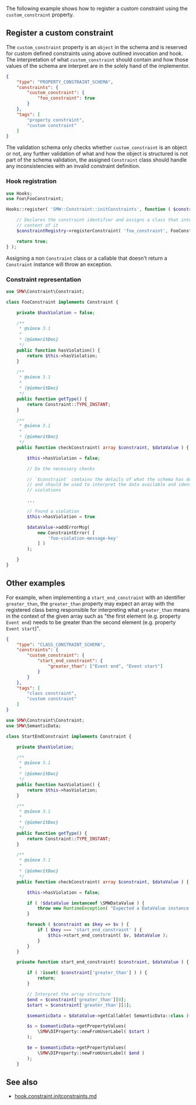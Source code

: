 The following example shows how to register a custom constraint using the `custom_constraint` property.

## Register a custom constraint

The `custom_constraint` property is an `object` in the schema and is reserved for custom defined constraints using above outlined invocation and hook. The interpretation of what `custom_constraint` should contain and how those values of the schema are interpret are in the solely hand of the implementor.

```json
{
	"type": "PROPERTY_CONSTRAINT_SCHEMA",
	"constraints": {
		"custom_constraint": {
			"foo_constraint": true
		}
	},
	"tags": [
		"property constraint",
		"custom constraint"
	]
}
```
The validation schema only checks whether `custom_constraint` is an object or not, any further validation of what and how the object is structured is not part of the schema validation, the assigned `Constraint` class should handle any inconsistencies with an invalid constraint definition.

### Hook registration

```php
use Hooks;
use Foo\FooConstraint;

Hooks::register( 'SMW::Constraint::initConstraints', function ( $constraintRegistry ) {

	// Declares the constraint identifier and assigns a class that interprets the
	// content of it
	$constraintRegistry->registerConstraint( 'foo_constraint', FooConstraint::class );

	return true;
} );
```

Assigning a non `Constraint` class or a callable that doesn't return a `Constraint` instance will throw an exception.

### Constraint representation

```php
use SMW\Constraint\Constraint;

class FooConstraint implements Constraint {

	private $hasViolation = false;

	/**
	 * @since 3.1
	 *
	 * {@inheritDoc}
	 */
	public function hasViolation() {
		return $this->hasViolation;
	}

	/**
	 * @since 3.1
	 *
	 * {@inheritDoc}
	 */
	public function getType() {
		return Constraint::TYPE_INSTANT;
	}

	/**
	 * @since 3.1
	 *
	 * {@inheritDoc}
	 */
	public function checkConstraint( array $constraint, $dataValue ) {

		$this->hasViolation = false;

		// Do the necessary checks

		// `$constraint` contains the details of what the schema has defined
		// and should be used to interpret the data available and identify any
		// violations

		...

		// Found a violation
		$this->hasViolation = true

		$dataValue->addErrorMsg(
			new ConstraintError( [
				'foo-violation-message-key'
			] )
		);

	}
}
```

## Other examples

For example, when implementing a `start_end_constraint` with an identifier `greater_than`, the `greater_than` property may expect an array with the registered class being responsible for interpreting what `greater_than` means in the context of the given array such as "the first element (e.g. property `Event end`) needs to be greater than the second element (e.g. property `Event start`)".


```json
{
	"type": "CLASS_CONSTRAINT_SCHEMA",
	"constraints": {
		"custom_constraint": {
			"start_end_constraint": {
				"greater_than": ["Event end", "Event start"]
			}
		}
	},
	"tags": [
		"class constraint",
		"custom constraint"
	]
}
```

```php
use SMW\Constraint\Constraint;
use SMW\SemanticData;

class StartEndConstraint implements Constraint {

	private $hasViolation;

	/**
	 * @since 3.1
	 *
	 * {@inheritDoc}
	 */
	public function hasViolation() {
		return $this->hasViolation;
	}

	/**
	 * @since 3.1
	 *
	 * {@inheritDoc}
	 */
	public function getType() {
		return Constraint::TYPE_INSTANT;
	}

	/**
	 * @since 3.1
	 *
	 * {@inheritDoc}
	 */
	public function checkConstraint( array $constraint, $dataValue ) {

		$this->hasViolation = false;

		if ( !$dataValue instanceof \SMWDataValue ) {
			throw new RuntimeException( "Expected a DataValue instance!" );
		}

		foreach ( $constraint as $key => $v ) {
			if ( $key === 'start_end_constraint' ) {
				$this->start_end_constraint( $v, $dataValue );
			}
		}
	}

	private function start_end_constraint( $constraint, $dataValue ) {

		if ( !isset( $constraint['greater_than'] ) ) {
			return;
		}

		// Interpret the array structure
		$end = $constraint['greater_than'][0];
		$start = $constraint['greater_than'][1];

		$semanticData = $dataValue->getCallable( SemanticData::class )();

		$s = $semanticData->getPropertyValues(
			\SMW\DIProperty::newFromUserLabel( $start )
		);

		$e = $semanticData->getPropertyValues(
			\SMW\DIProperty::newFromUserLabel( $end )
		);
	}
```

## See also

- [hook.constraint.initconstraints.md][hook.constraint.initconstraints]

[hook.constraint.initconstraints]:https://github.com/SemanticMediaWiki/SemanticMediaWiki/blob/master/docs/technical/hooks/hook.constraint.initconstraints.md

